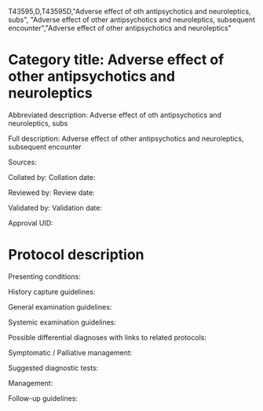 T43595,D,T43595D,"Adverse effect of oth antipsychotics and neuroleptics, subs", "Adverse effect of other antipsychotics and neuroleptics, subsequent encounter","Adverse effect of other antipsychotics and neuroleptics"
# Category title: Adverse effect of other antipsychotics and neuroleptics

Abbreviated description: Adverse effect of oth antipsychotics and neuroleptics, subs

Full description: Adverse effect of other antipsychotics and neuroleptics, subsequent encounter

Sources:

Collated by:
Collation date:

Reviewed by:
Review date:

Validated by:
Validation date:

Approval UID:

# Protocol description

Presenting conditions:

History capture guidelines:

General examination guidelines:

Systemic examination guidelines:

Possible differential diagnoses with links to related protocols:

Symptomatic / Palliative management:

Suggested diagnostic tests:

Management:

Follow-up guidelines:
